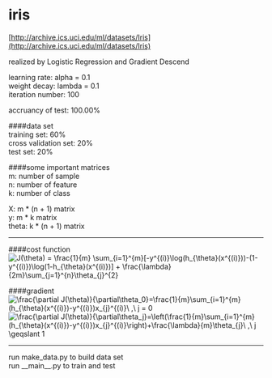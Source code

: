 iris
====
[http://archive.ics.uci.edu/ml/datasets/Iris](http://archive.ics.uci.edu/ml/datasets/Iris)

realized by Logistic Regression and Gradient Descend  

learning rate: alpha = 0.1  
weight decay: lambda = 0.1  
iteration number: 100  

accruancy of test: 100.00%  

####data set  
training set: 60%  
cross validation set: 20%  
test set: 20%  

####some important matrices  
m: number of sample  
n: number of feature  
k: number of class  

X: m * (n + 1) matrix  
y: m * k matrix  
theta: k * (n + 1) matrix  

----

####cost function  
<img src='http://latex.numberempire.com/render?J%28%5Ctheta%29%20%3D%20%5Cfrac%7B1%7D%7Bm%7D%20%5Csum_%7Bi%3D1%7D%5E%7Bm%7D%5B-y%5E%7B%28i%29%7D%5Clog%28h_%7B%5Ctheta%7D%28x%5E%7B%28i%29%7D%29%29-%281-y%5E%7B%28i%29%7D%29%5Clog%281-h_%7B%5Ctheta%7D%28x%5E%7B%28i%29%7D%29%5D%20%2B%20%5Cfrac%7B%5Clambda%7D%7B2m%7D%5Csum_%7Bj%3D1%7D%5E%7Bn%7D%5Ctheta_%7Bj%7D%5E%7B2%7D&sig=7cd9b36c62c2892849b9fdd75a4bab6b'
alt='J(\theta) = \frac{1}{m} \sum_{i=1}^{m}[-y^{(i)}\log(h_{\theta}(x^{(i)}))-(1-y^{(i)})\log(1-h_{\theta}(x^{(i)})] + \frac{\lambda}{2m}\sum_{j=1}^{n}\theta_{j}^{2}' />

####gradient  
<img src='http://latex.numberempire.com/render?%5Cfrac%7B%5Cpartial%20J%28%5Ctheta%29%7D%7B%5Cpartial%5Ctheta_0%7D%3D%5Cfrac%7B1%7D%7Bm%7D%5Csum_%7Bi%3D1%7D%5E%7Bm%7D%28h_%7B%5Ctheta%7D%28x%5E%7B%28i%29%7D%29-y%5E%7B%28i%29%7D%29x_%7Bj%7D%5E%7B%28i%29%7D%5C%20%2C%5C%20j%20%3D%200&sig=3823a59fc45d80c61b51f058b3697619'
alt='\frac{\partial J(\theta)}{\partial\theta_0}=\frac{1}{m}\sum_{i=1}^{m}(h_{\theta}(x^{(i)})-y^{(i)})x_{j}^{(i)}\ ,\ j = 0' />  
<img src='http://latex.numberempire.com/render?%5Cfrac%7B%5Cpartial%20J%28%5Ctheta%29%7D%7B%5Cpartial%5Ctheta_j%7D%3D%5Cleft%28%5Cfrac%7B1%7D%7Bm%7D%5Csum_%7Bi%3D1%7D%5E%7Bm%7D%28h_%7B%5Ctheta%7D%28x%5E%7B%28i%29%7D%29-y%5E%7B%28i%29%7D%29x_%7Bj%7D%5E%7B%28i%29%7D%5Cright%29%2B%5Cfrac%7B%5Clambda%7D%7Bm%7D%5Ctheta_%7Bj%7D%5C%20%2C%5C%20j%20%5Cgeqslant%201&sig=5af78f21388ba83d755728199ab86f9b'
alt='\frac{\partial J(\theta)}{\partial\theta_j}=\left(\frac{1}{m}\sum_{i=1}^{m}(h_{\theta}(x^{(i)})-y^{(i)})x_{j}^{(i)}\right)+\frac{\lambda}{m}\theta_{j}\ ,\ j \geqslant 1' />


----

run make\_data.py to build data set  
run \_\_main\_\_.py to train and test
